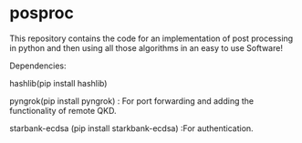 # posproc
This repository contains the code for an implementation of post processing in python and then using all those algorithms in an easy to use Software!


Dependencies:

hashlib(pip install hashlib)

pyngrok(pip install pyngrok) : For port forwarding and adding the functionality of remote QKD.

starbank-ecdsa (pip install starkbank-ecdsa) :For authentication.
